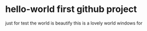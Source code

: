 # hello-world first github project
just for test
the world is beautify
this is a lovely world
windows for 
